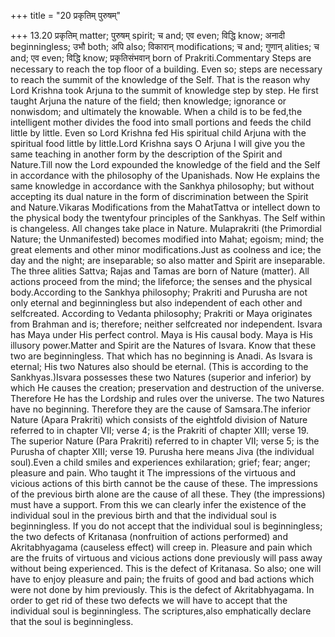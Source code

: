 +++
title = "20 प्रकृतिम् पुरुषम्"

+++
13.20 प्रकृतिम् matter; पुरुषम् spirit; च and; एव even; विद्धि know;
अनादी beginningless; उभौ both; अपि also; विकारान् modifications; च and;
गुणान् alities; च and; एव even; विद्धि know; प्रकृतिसंभवान् born of
Prakriti.Commentary Steps are necessary to reach the top floor of a
building. Even so; steps are necessary to reach the summit of the
knowledge of the Self. That is the reason why Lord Krishna took Arjuna
to the summit of knowledge step by step. He first taught Arjuna the
nature of the field; then knowledge; ignorance or nonwisdom; and
ultimately the knowable. When a child is to be fed,the intelligent
mother divides the food into small portions and feeds the child little
by little. Even so Lord Krishna fed His spiritual child Arjuna with the
spiritual food little by little.Lord Krishna says O Arjuna I will give
you the same teaching in another form by the description of the Spirit
and Nature.Till now the Lord expounded the knowledge of the field and
the Self in accordance with the philosophy of the Upanishads. Now He
explains the same knowledge in accordance with the Sankhya philosophy;
but without accepting its dual nature in the form of discrimination
between the Spirit and Nature.Vikaras Modifications from the MahatTattva
or intellect down to the physical body the twentyfour principles of the
Sankhyas. The Self within is changeless. All changes take place in
Nature. Mulaprakriti (the Primordial Nature; the Unmanifested) becomes
modified into Mahat; egoism; mind; the great elements and other minor
modifications.Just as coolness and ice; the day and the night; are
inseparable; so also matter and Spirit are inseparable. The three
alities Sattva; Rajas and Tamas are born of Nature (matter). All actions
proceed from the mind; the lifeforce; the senses and the physical
body.According to the Sankhya philosophy; Prakriti and Purusha are not
only eternal and beginningless but also independent of each other and
selfcreated. According to Vedanta philosophy; Prakriti or Maya
originates from Brahman and is; therefore; neither selfcreated nor
independent. Isvara has Maya under His perfect control. Maya is His
causal body. Maya is His illusory power.Matter and Spirit are the
Natures of Isvara. Know that these two are beginningless. That which has
no beginning is Anadi. As Isvara is eternal; His two Natures also should
be eternal. (This is according to the Sankhyas.)Isvara possesses these
two Natures (superior and inferior) by which He causes the creation;
preservation and destruction of the universe. Therefore He has the
Lordship and rules over the universe. The two Natures have no beginning.
Therefore they are the cause of Samsara.The inferior Nature (Apara
Prakriti) which consists of the eightfold division of Nature referred to
in chapter VII; verse 4; is the Prakriti of chapter XIII; verse 19. The
superior Nature (Para Prakriti) referred to in chapter VII; verse 5; is
the Purusha of chapter XIII; verse 19. Purusha here means Jiva (the
individual soul).Even a child smiles and experiences exhilaration;
grief; fear; anger; pleasure and pain. Who taught it The impressions of
the virtuous and vicious actions of this birth cannot be the cause of
these. The impressions of the previous birth alone are the cause of all
these. They (the impressions) must have a support. From this we can
clearly infer the existence of the individual soul in the previous birth
and that the individual soul is beginningless. If you do not accept that
the individual soul is beginningless; the two defects of Kritanasa
(nonfruition of actions performed) and Akritabhyagama (causeless effect)
will creep in. Pleasure and pain which are the fruits of virtuous and
vicious actions done previously will pass away without being
experienced. This is the defect of Kritanasa. So also; one will have to
enjoy pleasure and pain; the fruits of good and bad actions which were
not done by him previously. This is the defect of Akritabhyagama. In
order to get rid of these two defects we will have to accept that the
individual soul is beginningless. The scriptures,also emphatically
declare that the soul is beginningless.
